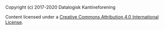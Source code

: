 Copyright (c) 2017-2020 Datalogisk Kantineforening

Content licensed under a [Creative Commons Attribution 4.0
International License](http://creativecommons.org/licenses/by/4.0/).
